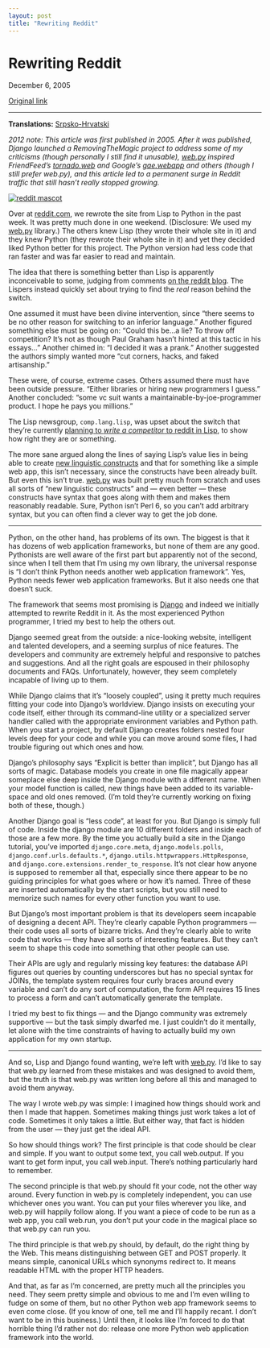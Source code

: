 ```yaml
---
layout: post
title: "Rewriting Reddit"
---
```

Rewriting Reddit
================

December 6, 2005

[Original link](http://www.aaronsw.com/weblog/rewritingreddit)

* * * * *

**Translations:**
[Srpsko-Hrvatski](http://science.webhostinggeeks.com/ponovno-pisanje-reddit)

*2012 note: This article was first published in 2005. After it was
published, Django launched a RemovingTheMagic project to address some of
my criticisms (though personally I still find it unusable),
[web.py](http://webpy.org/) inspired FriendFeed’s
[tornado.web](http://www.tornadoweb.org/) and Google’s
[gae.webapp](https://developers.google.com/appengine/docs/python/gettingstarted/usingwebapp)
and others (though I still prefer web.py), and this article led to a
permanent surge in Reddit traffic that still hasn’t really stopped
growing.*

[![reddit mascot](image1_rewritingreddit)](http://reddit.com/)

Over at [reddit.com](http://reddit.com/), we rewrote the site from Lisp
to Python in the past week. It was pretty much done in one weekend.
(Disclosure: We used my [web.py](http://webpy.org/) library.) The others
knew Lisp (they wrote their whole site in it) and they knew Python (they
rewrote their whole site in it) and yet they decided liked Python better
for this project. The Python version had less code that ran faster and
was far easier to read and maintain.

The idea that there is something better than Lisp is apparently
inconceivable to some, judging from comments [on the reddit
blog](http://reddit.com/blog/2005/12/night-of-living-python.html). The
Lispers instead quickly set about trying to find the *real* reason
behind the switch.

One assumed it must have been divine intervention, since “there seems to
be no other reason for switching to an inferior language.” Another
figured something else must be going on: “Could this be…a lie? To throw
off competition? It’s not as though Paul Graham hasn’t hinted at this
tactic in his essays…” Another chimed in: “I decided it was a prank.”
Another suggested the authors simply wanted more “cut corners, hacks,
and faked artisanship.”

These were, of course, extreme cases. Others assumed there must have
been outside pressure. “Either libraries or hiring new programmers I
guess.” Another concluded: “some vc suit wants a
maintainable-by-joe-programmer product. I hope he pays you millions.”

The Lisp newsgroup, `comp.lang.lisp`, was upset about the switch that
they’re currently [planning to *write a competitor* to reddit in
Lisp](http://groups.google.com/group/comp.lang.lisp/browse_frm/thread/f560fdfb211aa8cb/c0159fbbc6496def),
to show how right they are or something.

The more sane argued along the lines of saying Lisp’s value lies in
being able to create [new linguistic
constructs](http://reddit.com/blog/2005/12/night-of-living-python.html#113382802678872391)
and that for something like a simple web app, this isn’t necessary,
since the constructs have been already built. But even this isn’t true.
[web.py](http://webpy.org/) was built pretty much from scratch and uses
all sorts of “new linguistic constructs” and — even better — these
constructs have syntax that goes along with them and makes them
reasonably readable. Sure, Python isn’t Perl 6, so you can’t add
arbitrary syntax, but you can often find a clever way to get the job
done.

* * * * *

Python, on the other hand, has problems of its own. The biggest is that
it has dozens of web application frameworks, but none of them are any
good. Pythonists are well aware of the first part but apparently not of
the second, since when I tell them that I’m using my own library, the
universal response is “I don’t think Python needs another web
application framework”. Yes, Python needs fewer web application
frameworks. But it also needs one that doesn’t suck.

The framework that seems most promising is
[Django](http://djangoproject.com/) and indeed we initially attempted to
rewrite Reddit in it. As the most experienced Python programmer, I tried
my best to help the others out.

Django seemed great from the outside: a nice-looking website,
intelligent and talented developers, and a seeming surplus of nice
features. The developers and community are extremely helpful and
responsive to patches and suggestions. And all the right goals are
espoused in their philosophy documents and FAQs. Unfortunately, however,
they seem completely incapable of living up to them.

While Django claims that it’s “loosely coupled”, using it pretty much
requires fitting your code into Django’s worldview. Django insists on
executing your code itself, either through its command-line utility or a
specialized server handler called with the appropriate environment
variables and Python path. When you start a project, by default Django
creates folders nested four levels deep for your code and while you can
move around some files, I had trouble figuring out which ones and how.

Django’s philosophy says “Explicit is better than implicit”, but Django
has all sorts of magic. Database models you create in one file magically
appear someplace else deep inside the Django module with a different
name. When your model function is called, new things have been added to
its variable-space and old ones removed. (I’m told they’re currently
working on fixing both of these, though.)

Another Django goal is “less code”, at least for you. But Django is
simply full of code. Inside the django module are 10 different folders
and inside each of those are a few more. By the time you actually build
a site in the Django tutorial, you’ve imported `django.core.meta`,
`django.models.polls`, `django.conf.urls.defaults.*`,
`django.utils.httpwrappers.HttpResponse`, and
`django.core.extensions.render_to_response`. It’s not clear how anyone
is supposed to remember all that, especially since there appear to be no
guiding principles for what goes where or how it’s named. Three of these
are inserted automatically by the start scripts, but you still need to
memorize such names for every other function you want to use.

But Django’s most important problem is that its developers seem
incapable of designing a decent API. They’re clearly capable Python
programmers — their code uses all sorts of bizarre tricks. And they’re
clearly able to write code that works — they have all sorts of
interesting features. But they can’t seem to shape this code into
something that other people can use.

Their APIs are ugly and regularly missing key features: the database API
figures out queries by counting underscores but has no special syntax
for JOINs, the template system requires four curly braces around every
variable and can’t do any sort of computation, the form API requires 15
lines to process a form and can’t automatically generate the template.

I tried my best to fix things — and the Django community was extremely
supportive — but the task simply dwarfed me. I just couldn’t do it
mentally, let alone with the time constraints of having to actually
build my own application for my own startup.

* * * * *

And so, Lisp and Django found wanting, we’re left with
[web.py](http://webpy.org/). I’d like to say that web.py learned from
these mistakes and was designed to avoid them, but the truth is that
web.py was written long before all this and managed to avoid them
anyway.

The way I wrote web.py was simple: I imagined how things should work and
then I made that happen. Sometimes making things just work takes a lot
of code. Sometimes it only takes a little. But either way, that fact is
hidden from the user — they just get the ideal API.

So how should things work? The first principle is that code should be
clear and simple. If you want to output some text, you call web.output.
If you want to get form input, you call web.input. There’s nothing
particularly hard to remember.

The second principle is that web.py should fit your code, not the other
way around. Every function in web.py is completely independent, you can
use whichever ones you want. You can put your files wherever you like,
and web.py will happily follow along. If you want a piece of code to be
run as a web app, you call web.run, you don’t put your code in the
magical place so that web.py can run you.

The third principle is that web.py should, by default, do the right
thing by the Web. This means distinguishing between GET and POST
properly. It means simple, canonical URLs which synonyms redirect to. It
means readable HTML with the proper HTTP headers.

And that, as far as I’m concerned, are pretty much all the principles
you need. They seem pretty simple and obvious to me and I’m even willing
to fudge on some of them, but no other Python web app framework seems to
even come close. (If you know of one, tell me and I’ll happily recant. I
don’t want to be in this business.) Until then, it looks like I’m forced
to do that horrible thing I’d rather not do: release one more Python web
application framework into the world.

[image1_rewritingreddit]: image1_rewritingreddit.jpg